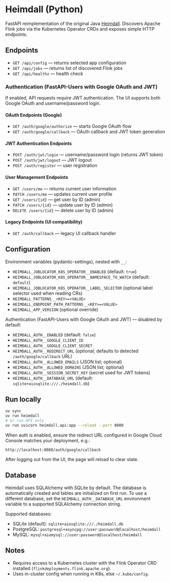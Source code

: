 # Heimdall (Python)

FastAPI reimplementation of the original Java [Heimdall](https://github.com/sap1ens/heimdall). Discovers Apache Flink jobs via the Kubernetes Operator CRDs and exposes simple HTTP endpoints.

## Endpoints

- `GET /api/config` — returns selected app configuration
- `GET /api/jobs` — returns list of discovered Flink jobs
- `GET /api/healthz` — health check

### Authentication (FastAPI-Users with Google OAuth and JWT)

If enabled, API requests require JWT authentication. The UI supports both Google OAuth and username/password login.

#### OAuth Endpoints (Google)
- `GET /auth/google/authorize` — starts Google OAuth flow
- `GET /auth/google/callback` — OAuth callback and JWT token generation

#### JWT Authentication Endpoints
- `POST /auth/jwt/login` — username/password login (returns JWT token)
- `POST /auth/jwt/logout` — JWT logout
- `POST /auth/register` — user registration

#### User Management Endpoints
- `GET /users/me` — returns current user information
- `PATCH /users/me` — updates current user profile
- `GET /users/{id}` — get user by ID (admin)
- `PATCH /users/{id}` — update user by ID (admin)
- `DELETE /users/{id}` — delete user by ID (admin)

#### Legacy Endpoints (UI compatibility)
- `GET /auth/callback` — legacy UI callback handler

## Configuration

Environment variables (pydantic-settings), nested with `__`:

- `HEIMDALL_JOBLOCATOR_K8S_OPERATOR__ENABLED` (default: `true`)
- `HEIMDALL_JOBLOCATOR_K8S_OPERATOR__NAMESPACE_TO_WATCH` (default: `default`)
- `HEIMDALL_JOBLOCATOR_K8S_OPERATOR__LABEL_SELECTOR` (optional label selector used when reading CRs)
- `HEIMDALL_PATTERNS__<KEY>=<VALUE>`
- `HEIMDALL_ENDPOINT_PATH_PATTERNS__<KEY>=<VALUE>`
- `HEIMDALL_APP_VERSION` (optional override)

Authentication (FastAPI-Users with Google OAuth and JWT) — disabled by default:

- `HEIMDALL_AUTH__ENABLED` (default: `false`)
- `HEIMDALL_AUTH__GOOGLE_CLIENT_ID`
- `HEIMDALL_AUTH__GOOGLE_CLIENT_SECRET`
- `HEIMDALL_AUTH__REDIRECT_URL` (optional; defaults to detected `/auth/google/callback` URL)
- `HEIMDALL_AUTH__ALLOWED_EMAILS` (JSON list; optional)
- `HEIMDALL_AUTH__ALLOWED_DOMAINS` (JSON list; optional)
- `HEIMDALL_AUTH__SESSION_SECRET_KEY` (secret used for JWT tokens)
- `HEIMDALL_AUTH__DATABASE_URL` (default: `sqlite+aiosqlite:///./heimdall.db`)

## Run locally

```bash
uv sync
uv run heimdall
# or run API only
uv run uvicorn heimdall.api:app --reload --port 8080
```

When auth is enabled, ensure the redirect URL configured in Google Cloud Console matches your deployment, e.g.:

```text
http://localhost:8088/auth/google/callback
```

After logging out from the UI, the page will reload to clear state.

## Database

Heimdall uses SQLAlchemy with SQLite by default. The database is automatically created and tables are initialized on first run. To use a different database, set the `HEIMDALL_AUTH__DATABASE_URL` environment variable to a supported SQLAlchemy connection string.

Supported databases:
- SQLite (default): `sqlite+aiosqlite:///./heimdall.db`
- PostgreSQL: `postgresql+asyncpg://user:password@localhost/heimdall`
- MySQL: `mysql+aiomysql://user:password@localhost/heimdall`

## Notes

- Requires access to a Kubernetes cluster with the Flink Operator CRD installed (`flinkdeployments.flink.apache.org`).
- Uses in-cluster config when running in K8s, else `~/.kube/config`.
